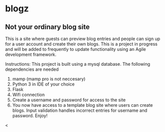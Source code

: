 # blogz
<h2>Not your ordinary blog site</h2>
<p>
This is a site where guests can preview blog entries and people can sign up for a user account and create their own blogs. This is a project in progress and will be added to frequently to update functionality using an Agile development framework.

Instructions:
This project is built using a mysql database. The following dependencies are needed
<ol>
  <li>mamp (mamp pro is not neccesary)</li>
  <li>Python 3 in IDE of your choice</li>
  <li>Flask</li>
    <li>Wifi connection</li>
    <li>Create a username and password for access to the site</li>
    <li>You now have access to a template blog site where users can create blogs. Input validation handles incorrect entries for username and password. Enjoy!</li>
    </ol>
    <</p>
